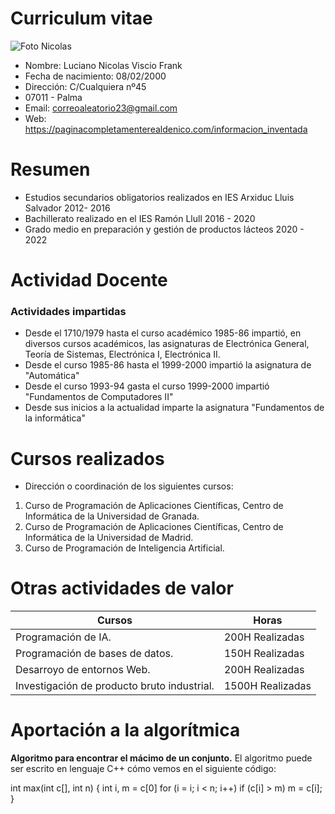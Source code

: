 # Curriculum vitae
![Foto Nicolas](https://hospitalveterinariodonostia.com/wp-content/uploads/2022/02/Personalidad-gatos-674x337.png)
- Nombre: Luciano Nicolas Viscio Frank
- Fecha de nacimiento: 08/02/2000
- Dirección: C/Cualquiera nº45
- 07011 - Palma 
- Email: correoaleatorio23@gmail.com
- Web: https://paginacompletamenterealdenico.com/informacion_inventada
# Resumen
- Estudios secundarios obligatorios realizados en IES Arxiduc Lluis Salvador 2012- 2016
- Bachillerato realizado en el IES Ramón Llull 2016 - 2020
- Grado medio en preparación y gestión de productos lácteos 2020 - 2022
# Actividad Docente 

### Actividades impartidas

- Desde el 1710/1979 hasta el curso académico 1985-86 impartió, en diversos cursos académicos, las asignaturas de Electrónica General, Teoría de Sistemas, Electrónica I, Electrónica II.
- Desde el curso 1985-86 hasta el 1999-2000 impartió la asignatura de "Automática"
- Desde el curso 1993-94 gasta el curso 1999-2000 impartió "Fundamentos de Computadores II"
- Desde sus inicios a la actualidad imparte la asignatura "Fundamentos de la informática"

# Cursos realizados

- Dirección o coordinación de los siguientes cursos:
1. Curso de Programación de Aplicaciones Científicas, Centro de Informática de la Universidad de Granada.
2. Curso de Programación de Aplicaciones Científicas, Centro de Informática de la Universidad de Madrid.
3. Curso de Programación de Inteligencia Artificial.

# Otras actividades de valor

| Cursos | Horas |
| ------ | ------ |
| Programación de IA. | 200H Realizadas |
| Programación de bases de datos. | 150H Realizadas |
| Desarroyo de entornos Web. | 200H Realizadas |
| Investigación de producto bruto industrial. | 1500H Realizadas |

# Aportación a la algorítmica
**Algoritmo para encontrar el mácimo de un conjunto.** El algoritmo puede ser escrito en lenguaje C++ cómo vemos en el siguiente código:

int max(int c[], int n)
{
int i, m = c[0]
for (i = i; i < n; i++)
if (c[i] > m) m = c[i];
}


